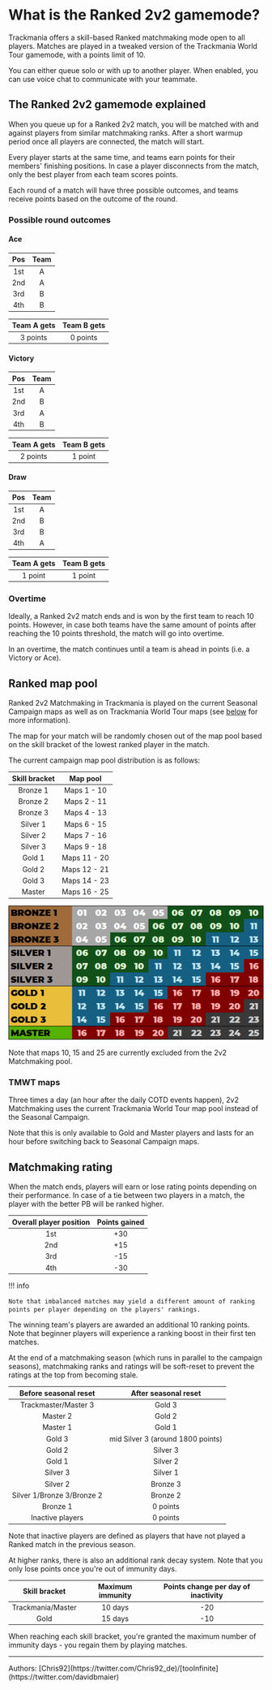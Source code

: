 # What is the Ranked 2v2 gamemode?

Trackmania offers a skill-based Ranked matchmaking mode open to all players.
Matches are played in a tweaked version of the Trackmania World Tour gamemode, with a points limit of 10.

You can either queue solo or with up to another player.
When enabled, you can use voice chat to communicate with your teammate.

## The Ranked 2v2 gamemode explained

When you queue up for a Ranked 2v2 match, you will be matched with and against players from similar matchmaking ranks.
After a short warmup period once all players are connected, the match will start.

Every player starts at the same time, and teams earn points for their members' finishing positions.
In case a player disconnects from the match, only the best player from each team scores points.

Each round of a match will have three possible outcomes, and teams receive points based on the outcome of the round.

### Possible round outcomes

#### Ace

|  Pos  |   Team   |
| :---: | :------: |
|  1st  |    A     |
|  2nd  |    A     |
|  3rd  |    B     |
|  4th  |    B     |

|  Team A gets  |  Team B gets  |
| :-----------: | :-----------: |
|   3 points    |   0  points   |

#### Victory

|  Pos  |   Team   |
| :---: | :------: |
|  1st  |    A     |
|  2nd  |    B     |
|  3rd  |    A     |
|  4th  |    B     |

|  Team A gets  |  Team B gets  |
| :-----------: | :-----------: |
|   2 points    |   1  point    |

#### Draw

|  Pos  |   Team   |
| :---: | :------: |
|  1st  |    A     |
|  2nd  |    B     |
|  3rd  |    B     |
|  4th  |    A     |

|  Team A gets  |  Team B gets  |
| :-----------: | :-----------: |
|   1 point     |   1  point    |

### Overtime

Ideally, a Ranked 2v2 match ends and is won by the first team to reach 10 points. However, in case both teams have the same amount of points after reaching the 10 points threshold, the match will go into overtime.

In an overtime, the match continues until a team is ahead in points (i.e. a Victory or Ace).

## Ranked map pool

Ranked 2v2 Matchmaking in Trackmania is played on the current Seasonal Campaign maps as well as on Trackmania World Tour maps (see [below](#tmwt-maps) for more information).

The map for your match will be randomly chosen out of the map pool based on the skill bracket of the lowest ranked player in the match.

The current campaign map pool distribution is as follows:

|  Skill bracket |   Map pool   |
|  :-----------: |  :---------: |
|    Bronze 1    | Maps 1 - 10  |
|    Bronze 2    | Maps 2 - 11  |
|    Bronze 3    | Maps 4 - 13  |
|    Silver 1    | Maps 6 - 15  |
|    Silver 2    | Maps 7 - 16  |
|    Silver 3    | Maps 9 - 18  |
|     Gold 1     | Maps 11 - 20 |
|     Gold 2     | Maps 12 - 21 |
|     Gold 3     | Maps 14 - 23 |
|     Master     | Maps 16 - 25 |

![Map pool for Ranked](../img/rankedMapPool.png)

Note that maps 10, 15 and 25 are currently excluded from the 2v2 Matchmaking pool.

### TMWT maps

Three times a day (an hour after the daily COTD events happen), 2v2 Matchmaking uses the current Trackmania World Tour map pool instead of the Seasonal Campaign.

Note that this is only available to Gold and Master players and lasts for an hour before switching back to Seasonal Campaign maps.

## Matchmaking rating

When the match ends, players will earn or lose rating points depending on their performance. In case of a tie between two players in a match, the player with the better PB will be ranked higher.

| Overall player position | Points gained |
|:---:|:---:|
| 1st | +30 |
| 2nd | +15 |
| 3rd | -15 |
| 4th | -30 |

!!! info

    Note that imbalanced matches may yield a different amount of ranking points per player depending on the players' rankings.

The winning team's players are awarded an additional 10 ranking points.
Note that beginner players will experience a ranking boost in their first ten matches.

At the end of a matchmaking season (which runs in parallel to the campaign seasons), matchmaking ranks and ratings will be soft-reset to prevent the ratings at the top from becoming stale.

|   Before seasonal reset    |       After seasonal reset        |
| :------------------------: | :-------------------------------: |
|    Trackmaster/Master 3    |              Gold 3               |
|          Master 2          |              Gold 2               |
|          Master 1          |              Gold 1               |
|           Gold 3           | mid Silver 3 (around 1800 points) |
|           Gold 2           |             Silver 3              |
|           Gold 1           |             Silver 2              |
|          Silver 3          |             Silver 1              |
|          Silver 2          |             Bronze 3              |
| Silver 1/Bronze 3/Bronze 2 |             Bronze 2              |
|          Bronze 1          |             0 points              |
|      Inactive players      |             0 points              |

Note that inactive players are defined as players that have not played a Ranked match in the previous season.

At higher ranks, there is also an additional rank decay system. Note that you only lose points once you're out of immunity days.

|   Skill bracket   | Maximum immunity | Points change per day of inactivity |
| :---------------: | :--------------: | :---------------------------------: |
| Trackmania/Master |     10 days      |                 -20                 |
|       Gold        |     15 days      |                 -10                 |

When reaching each skill bracket, you're granted the maximum number of immunity days - you regain them by playing matches.

<hr>
Authors: [Chris92](https://twitter.com/Chris92_de)/[tooInfinite](https://twitter.com/davidbmaier)
